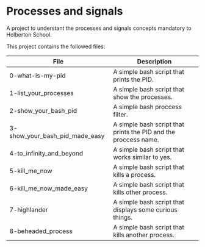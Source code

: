 # Processes and signals

A project to understant the processes and signals concepts
mandatory to Holberton School.

This project contains the followed files:

| File | Description |
| ---- | ----------- |
| 0-what-is-my-pid | A simple bash script that prints the PID. |
| 1-list_your_processes | A simple bash script that show the processes. |
| 2-show_your_bash_pid | A simple bash proccess filter. |
| 3-show_your_bash_pid_made_easy | A simple bash script that prints the PID and the proccess name. |
| 4-to_infinity_and_beyond | A simple bash script that works similar to yes. |
| 5-kill_me_now | A simple bash script that kills a process. |
| 6-kill_me_now_made_easy | A simple bash script that kills other process. |
| 7-highlander | A simple bash script that displays some curious things. |
| 8-beheaded_process | A simple bash script that kills another process. |
